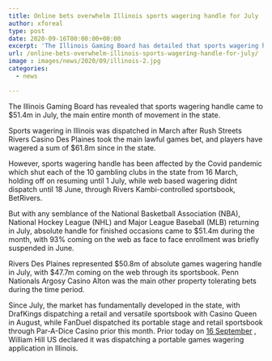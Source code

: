 ```yaml
---
title: Online bets overwhelm Illinois sports wagering handle for July
author: xforeal 
type: post
date: 2020-09-16T00:00:00+00:00
excerpt: 'The Illinois Gaming Board has detailed that sports wagering handle came to $51 '
url: /online-bets-overwhelm-illinois-sports-wagering-handle-for-july/
image : images/news/2020/09/illinois-2.jpg
categories:
  - news

---
```

The Illinois Gaming Board has revealed that sports wagering handle came to $51.4m in July, the main entire month of movement in the state. 

Sports wagering in Illinois was dispatched in March after Rush Streets Rivers Casino Des Plaines took the main lawful games bet, and players have wagered a sum of $61.8m since in the state. 

However, sports wagering handle has been affected by the Covid pandemic which shut each of the 10 gambling clubs in the state from 16 March, holding off on resuming until 1 July, while web based wagering didnt dispatch until 18 June, through Rivers Kambi-controlled sportsbook, BetRivers. 

But with any semblance of the National Basketball Association (NBA), National Hockey League (NHL) and Major League Baseball (MLB) returning in July, absolute handle for finished occasions came to $51.4m during the month, with 93&percnt; coming on the web as face to face enrollment was briefly suspended in June. 

Rivers Des Plaines represented $50.8m of absolute games wagering handle in July, with $47.7m coming on the web through its sportsbook. Penn Nationals Argosy Casino Alton was the main other property tolerating bets during the time period. 

Since July, the market has fundamentally developed in the state, with DrafKings dispatching a retail and versatile sportsbook with Casino Queen in August, while FanDuel dispatched its portable stage and retail sportsbook through Par-A-Dice Casino prior this month. Prior today on [16 September][1] , William Hill US declared it was dispatching a portable games wagering application in Illinois.

 [1]: #